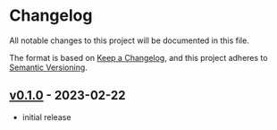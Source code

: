 # Changelog

All notable changes to this project will be documented in this file.

The format is based on [Keep a Changelog],
and this project adheres to [Semantic Versioning].

## [v0.1.0] - 2023-02-22

- initial release

<!-- Links -->
[keep a changelog]: https://keepachangelog.com/en/1.0.0/
[semantic versioning]: https://semver.org/spec/v2.0.0.html

<!-- Versions -->
[v0.1.0]: https://github.com/H1rono/traq-bot-http-rs/releases/tag/v0.0.1